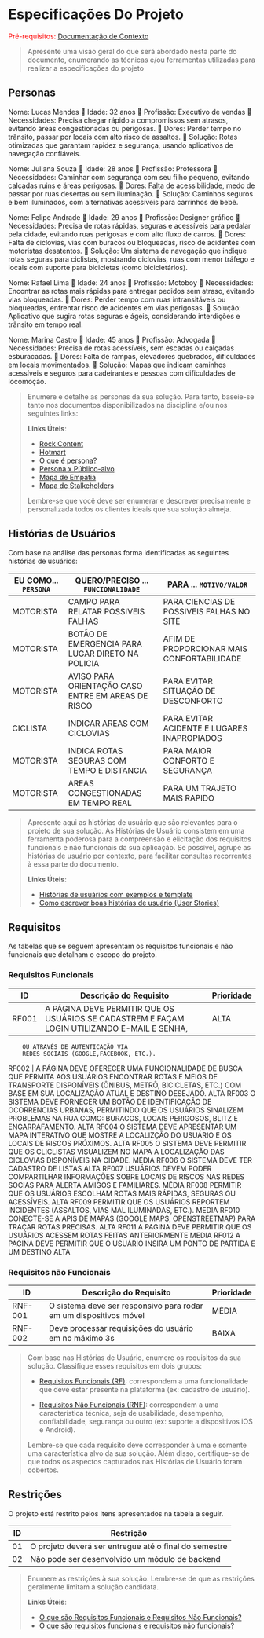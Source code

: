 # Especificações Do Projeto

<span style="color:red">Pré-requisitos: <a href="1-Contexto.md"> Documentação de Contexto</a></span>

> Apresente uma visão geral do que será abordado nesta parte do
> documento, enumerando as técnicas e/ou ferramentas utilizadas para
> realizar a especificações do projeto

## Personas

Nome: Lucas Mendes
📌 Idade: 32 anos
📌 Profissão: Executivo de vendas
📌 Necessidades: Precisa chegar rápido a compromissos sem atrasos, evitando áreas congestionadas ou perigosas.
📌 Dores: Perder tempo no trânsito, passar por locais com alto risco de assaltos.
📌 Solução: Rotas otimizadas que garantam rapidez e segurança, usando aplicativos de navegação confiáveis.

Nome: Juliana Souza
📌 Idade: 28 anos
📌 Profissão: Professora
📌 Necessidades: Caminhar com segurança com seu filho pequeno, evitando calçadas ruins e áreas perigosas.
📌 Dores: Falta de acessibilidade, medo de passar por ruas desertas ou sem iluminação.
📌 Solução: Caminhos seguros e bem iluminados, com alternativas acessíveis para carrinhos de bebê.

Nome: Felipe Andrade
📌 Idade: 29 anos
📌 Profissão: Designer gráfico
📌 Necessidades: Precisa de rotas rápidas, seguras e acessíveis para pedalar pela cidade, evitando ruas perigosas e com alto fluxo de carros.
📌 Dores: Falta de ciclovias, vias com buracos ou bloqueadas, risco de acidentes com motoristas desatentos.
📌 Solução: Um sistema de navegação que indique rotas seguras para ciclistas, mostrando ciclovias, ruas com menor tráfego e locais com suporte para bicicletas (como bicicletários).

Nome: Rafael Lima
📌 Idade: 24 anos
📌 Profissão: Motoboy
📌 Necessidades: Encontrar as rotas mais rápidas para entregar pedidos sem atraso, evitando vias bloqueadas.
📌 Dores: Perder tempo com ruas intransitáveis ou bloqueadas, enfrentar risco de acidentes em vias perigosas.
📌 Solução: Aplicativo que sugira rotas seguras e ágeis, considerando interdições e trânsito em tempo real.

Nome: Marina Castro
📌 Idade: 45 anos
📌 Profissão: Advogada
📌 Necessidades: Precisa de rotas acessíveis, sem escadas ou calçadas esburacadas.
📌 Dores: Falta de rampas, elevadores quebrados, dificuldades em locais movimentados.
📌 Solução: Mapas que indicam caminhos acessíveis e seguros para cadeirantes e pessoas com dificuldades de locomoção.

> Enumere e detalhe as personas da sua solução. Para
> tanto, baseie-se tanto nos documentos disponibilizados na disciplina
> e/ou nos seguintes links:
>
> **Links Úteis**:
> - [Rock Content](https://rockcontent.com/blog/personas/)
> - [Hotmart](https://blog.hotmart.com/pt-br/como-criar-persona-negocio/)
> - [O que é persona?](https://resultadosdigitais.com.br/blog/persona-o-que-e/)
> - [Persona x Público-alvo](https://flammo.com.br/blog/persona-e-publico-alvo-qual-a-diferenca/)
> - [Mapa de Empatia](https://resultadosdigitais.com.br/blog/mapa-da-empatia/)
> - [Mapa de Stalkeholders](https://www.racecomunicacao.com.br/blog/como-fazer-o-mapeamento-de-stakeholders/)
>
> Lembre-se que você deve ser enumerar e descrever precisamente e
> personalizada todos os clientes ideais que sua solução almeja.

## Histórias de Usuários

Com base na análise das personas forma identificadas as seguintes histórias de usuários:

|EU COMO... `PERSONA`|  QUERO/PRECISO ... `FUNCIONALIDADE`                  |PARA ... `MOTIVO/VALOR`                       |
|--------------------|------------------------------------------------------|----------------------------------------------|
| MOTORISTA          | CAMPO PARA RELATAR POSSIVEIS FALHAS                  |  PARA CIENCIAS DE POSSIVEIS FALHAS NO SITE   |
| MOTORISTA          |  BOTÃO DE EMERGENCIA PARA LUGAR DIRETO NA POLICIA    | AFIM DE PROPORCIONAR MAIS CONFORTABILIDADE   |
| MOTORISTA          |  AVISO PARA ORIENTAÇÃO CASO ENTRE EM AREAS DE RISCO  |  PARA EVITAR SITUAÇÃO DE DESCONFORTO         |
| CICLISTA           |  INDICAR AREAS COM CICLOVIAS                         |  PARA EVITAR ACIDENTE E LUGARES INAPROPIADOS |
| MOTORISTA          | INDICA ROTAS SEGURAS COM TEMPO E DISTANCIA           |  PARA MAIOR CONFORTO E  SEGURANÇA            |
| MOTORISTA          |  AREAS CONGESTIONADAS EM TEMPO REAL                  |  PARA UM TRAJETO MAIS RAPIDO                 |


> Apresente aqui as histórias de usuário que são relevantes para o
> projeto de sua solução. As Histórias de Usuário consistem em uma
> ferramenta poderosa para a compreensão e elicitação dos requisitos
> funcionais e não funcionais da sua aplicação. Se possível, agrupe as
> histórias de usuário por contexto, para facilitar consultas
> recorrentes à essa parte do documento.
>
> **Links Úteis**:
> - [Histórias de usuários com exemplos e template](https://www.atlassian.com/br/agile/project-management/user-stories)
> - [Como escrever boas histórias de usuário (User Stories)](https://medium.com/vertice/como-escrever-boas-users-stories-hist%C3%B3rias-de-usu%C3%A1rios-b29c75043fac)

## Requisitos

As tabelas que se seguem apresentam os requisitos funcionais e não funcionais que detalham o escopo do projeto.

### Requisitos Funcionais

|ID    | Descrição do Requisito                                                                      |  Prioridade |
|------|---------------------------------------------------------------------------------------------|-------------|
RF001  |A PÁGINA DEVE PERMITIR QUE OS USUÁRIOS SE CADASTREM E FAÇAM LOGIN UTILIZANDO E-MAIL E SENHA, | ALTA
        OU ATRAVÉS DE AUTENTICAÇÃO VIA 
        REDES SOCIAIS (GOOGLE,FACEBOOK, ETC.).
RF002  | A PÁGINA DEVE OFERECER UMA FUNCIONALIDADE DE BUSCA QUE PERMITA AOS USUÁRIOS ENCONTRAR
         ROTAS E MEIOS DE TRANSPORTE DISPONÍVEIS (ÔNIBUS, METRÔ, BICICLETAS, ETC.) COM BASE EM SUA
         LOCALIZAÇÃO ATUAL E DESTINO DESEJADO.
 ALTA
 RF003
 O SISTEMA DEVE FORNECER UM BOTÃO DE IDENTIFICAÇÃO DE OCORRENCIAS URBANAS, PERMITINDO QUE
 OS USUÁRIOS SINALIZEM PROBLEMAS NA RUA COMO: BURACOS, LOCAIS PERIGOSOS, BLITZ E
 ENGARRAFAMENTO.
 ALTA
 RF004 O SISTEMA DEVE APRESENTAR UM MAPA INTERATIVO QUE MOSTRE A LOCALIZÇÃO DO USUÁRIO E OS
 LOCAIS DE RISCOS PRÓXIMOS. ALTA
 RF005 O SISTEMA DEVE PERMITIR QUE OS CLICLISTAS VISUALIZEM NO MAPA A LOCALIZAÇÃO DAS CICLOVIAS
 DISPONÍVEIS NA CIDADE. MÉDIA
 RF006 O SISTEMA DEVE TER CADASTRO DE LISTAS ALTA
 RF007 USUÁRIOS DEVEM PODER COMPARTILHAR INFORMAÇÕES SOBRE LOCAIS DE RISCOS NAS REDES SOCIAS
 PARA ALERTA AMIGOS E FAMILIARES. MÉDIA
 RF008 PERMITIR QUE OS USUÁRIOS ESCOLHAM ROTAS MAIS RÁPIDAS, SEGURAS OU ACESSÍVEIS. ALTA
 RF009 PERMITIR QUE OS USUÁRIOS REPORTEM INCIDENTES (ASSALTOS, VIAS MAL ILUMINADAS, ETC.). MEDIA
 RF010 CONECTE-SE A APIS DE MAPAS (GOOGLE MAPS, OPENSTREETMAP) PARA TRAÇAR ROTAS PRECISAS. ALTA
 RF011 A PAGINA DEVE PERMITIR QUE OS USUÁRIOS ACESSEM ROTAS FEITAS ANTERIORMENTE MEDIA
 RF012 A PAGINA DEVE PERMITIR QUE O USUÁRIO INSIRA UM PONTO DE PARTIDA E UM DESTINO ALTA


### Requisitos não Funcionais

|ID     | Descrição do Requisito  |Prioridade |
|-------|-------------------------|----|
|RNF-001| O sistema deve ser responsivo para rodar em um dispositivos móvel | MÉDIA | 
|RNF-002| Deve processar requisições do usuário em no máximo 3s |  BAIXA | 

> Com base nas Histórias de Usuário, enumere os requisitos da sua
> solução. Classifique esses requisitos em dois grupos:
>
> - [Requisitos Funcionais
>   (RF)](https://pt.wikipedia.org/wiki/Requisito_funcional):
>   correspondem a uma funcionalidade que deve estar presente na
>   plataforma (ex: cadastro de usuário).
>
> - [Requisitos Não Funcionais
>   (RNF)](https://pt.wikipedia.org/wiki/Requisito_n%C3%A3o_funcional):
>   correspondem a uma característica técnica, seja de usabilidade,
>   desempenho, confiabilidade, segurança ou outro (ex: suporte a
>   dispositivos iOS e Android).
>
> Lembre-se que cada requisito deve corresponder à uma e somente uma
> característica alvo da sua solução. Além disso, certifique-se de que
> todos os aspectos capturados nas Histórias de Usuário foram cobertos.

## Restrições

O projeto está restrito pelos itens apresentados na tabela a seguir.

|ID| Restrição                                             |
|--|-------------------------------------------------------|
|01| O projeto deverá ser entregue até o final do semestre |
|02| Não pode ser desenvolvido um módulo de backend        |


> Enumere as restrições à sua solução. Lembre-se de que as restrições
> geralmente limitam a solução candidata.
> 
> **Links Úteis**:
> - [O que são Requisitos Funcionais e Requisitos Não Funcionais?](https://codificar.com.br/requisitos-funcionais-nao-funcionais/)
> - [O que são requisitos funcionais e requisitos não funcionais?](https://analisederequisitos.com.br/requisitos-funcionais-e-requisitos-nao-funcionais-o-que-sao/)
